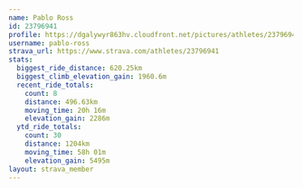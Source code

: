 ```yaml
---
name: Pablo Ross
id: 23796941
profile: https://dgalywyr863hv.cloudfront.net/pictures/athletes/23796941/14615399/1/large.jpg
username: pablo-ross
strava_url: https://www.strava.com/athletes/23796941
stats:
  biggest_ride_distance: 620.25km
  biggest_climb_elevation_gain: 1960.6m
  recent_ride_totals:
    count: 8
    distance: 496.63km
    moving_time: 20h 16m
    elevation_gain: 2286m
  ytd_ride_totals:
    count: 30
    distance: 1204km
    moving_time: 58h 01m
    elevation_gain: 5495m
layout: strava_member
--- 
```

